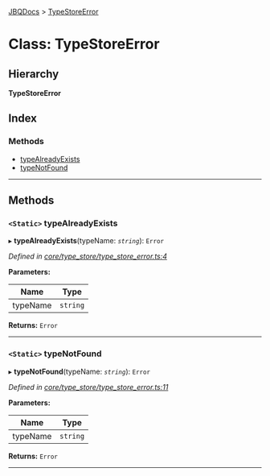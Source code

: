 [JBQDocs](../README.md) > [TypeStoreError](../classes/typestoreerror.md)

# Class: TypeStoreError

## Hierarchy

**TypeStoreError**

## Index

### Methods

* [typeAlreadyExists](typestoreerror.md#typealreadyexists)
* [typeNotFound](typestoreerror.md#typenotfound)

---

## Methods

<a id="typealreadyexists"></a>

### `<Static>` typeAlreadyExists

▸ **typeAlreadyExists**(typeName: *`string`*): `Error`

*Defined in [core/type_store/type_store_error.ts:4](https://github.com/krnik/vjs-validator/blob/0be452f/src/core/type_store/type_store_error.ts#L4)*

**Parameters:**

| Name | Type |
| ------ | ------ |
| typeName | `string` |

**Returns:** `Error`

___
<a id="typenotfound"></a>

### `<Static>` typeNotFound

▸ **typeNotFound**(typeName: *`string`*): `Error`

*Defined in [core/type_store/type_store_error.ts:11](https://github.com/krnik/vjs-validator/blob/0be452f/src/core/type_store/type_store_error.ts#L11)*

**Parameters:**

| Name | Type |
| ------ | ------ |
| typeName | `string` |

**Returns:** `Error`

___


